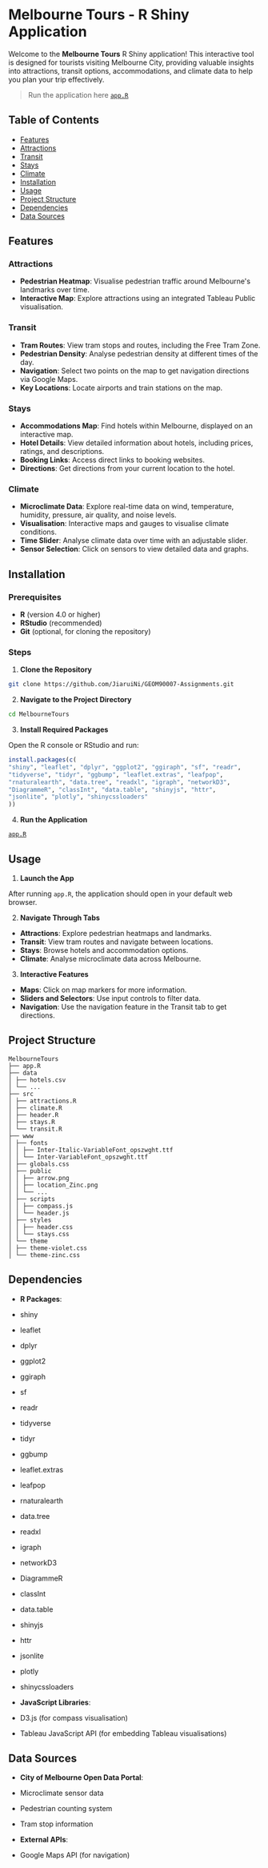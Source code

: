 # Melbourne Tours - R Shiny Application

Welcome to the **Melbourne Tours** R Shiny application! This interactive tool is designed for tourists visiting Melbourne City, providing valuable insights into attractions, transit options, accommodations, and climate data to help you plan your trip effectively.

> Run the application here [`app.R`](app.R)

## Table of Contents

- [Features](#features)
- [Attractions](#attractions)
- [Transit](#transit)
- [Stays](#stays)
- [Climate](#climate)
- [Installation](#installation)
- [Usage](#usage)
- [Project Structure](#project-structure)
- [Dependencies](#dependencies)
- [Data Sources](#data-sources)

## Features

### Attractions

- **Pedestrian Heatmap**: Visualise pedestrian traffic around Melbourne's landmarks over time.
- **Interactive Map**: Explore attractions using an integrated Tableau Public visualisation.

### Transit

- **Tram Routes**: View tram stops and routes, including the Free Tram Zone.
- **Pedestrian Density**: Analyse pedestrian density at different times of the day.
- **Navigation**: Select two points on the map to get navigation directions via Google Maps.
- **Key Locations**: Locate airports and train stations on the map.

### Stays

- **Accommodations Map**: Find hotels within Melbourne, displayed on an interactive map.
- **Hotel Details**: View detailed information about hotels, including prices, ratings, and descriptions.
- **Booking Links**: Access direct links to booking websites.
- **Directions**: Get directions from your current location to the hotel.

### Climate

- **Microclimate Data**: Explore real-time data on wind, temperature, humidity, pressure, air quality, and noise levels.
- **Visualisation**: Interactive maps and gauges to visualise climate conditions.
- **Time Slider**: Analyse climate data over time with an adjustable slider.
- **Sensor Selection**: Click on sensors to view detailed data and graphs.

## Installation

### Prerequisites

- **R** (version 4.0 or higher)
- **RStudio** (recommended)
- **Git** (optional, for cloning the repository)

### Steps

1. **Clone the Repository**

```bash
git clone https://github.com/JiaruiNi/GEOM90007-Assignments.git
```

2. **Navigate to the Project Directory**

```bash
cd MelbourneTours
```

3. **Install Required Packages**

Open the R console or RStudio and run:

```R
install.packages(c(
"shiny", "leaflet", "dplyr", "ggplot2", "ggiraph", "sf", "readr",
"tidyverse", "tidyr", "ggbump", "leaflet.extras", "leafpop",
"rnaturalearth", "data.tree", "readxl", "igraph", "networkD3",
"DiagrammeR", "classInt", "data.table", "shinyjs", "httr",
"jsonlite", "plotly", "shinycssloaders"
))
```

4. **Run the Application**

[`app.R`](app.R)

## Usage

1. **Launch the App**

After running `app.R`, the application should open in your default web browser.

2. **Navigate Through Tabs**

- **Attractions**: Explore pedestrian heatmaps and landmarks.
- **Transit**: View tram routes and navigate between locations.
- **Stays**: Browse hotels and accommodation options.
- **Climate**: Analyse microclimate data across Melbourne.

3. **Interactive Features**

- **Maps**: Click on map markers for more information.
- **Sliders and Selectors**: Use input controls to filter data.
- **Navigation**: Use the navigation feature in the Transit tab to get directions.

## Project Structure

```
MelbourneTours
├── app.R
├── data
│ ├── hotels.csv
│ └── ...
├── src
│ ├── attractions.R
│ ├── climate.R
│ ├── header.R
│ ├── stays.R
│ └── transit.R
├── www
│ ├── fonts
│ │ ├── Inter-Italic-VariableFont_opszwght.ttf
│ │ └── Inter-VariableFont_opszwght.ttf
│ ├── globals.css
│ ├── public
│ │ ├── arrow.png
│ │ ├── location_Zinc.png
│ │ └── ...
│ ├── scripts
│ │ ├── compass.js
│ │ └── header.js
│ ├── styles
│ │ ├── header.css
│ │ └── stays.css
│ └── theme
│ ├── theme-violet.css
│ └── theme-zinc.css
```

## Dependencies

- **R Packages**:
- shiny
- leaflet
- dplyr
- ggplot2
- ggiraph
- sf
- readr
- tidyverse
- tidyr
- ggbump
- leaflet.extras
- leafpop
- rnaturalearth
- data.tree
- readxl
- igraph
- networkD3
- DiagrammeR
- classInt
- data.table
- shinyjs
- httr
- jsonlite
- plotly
- shinycssloaders

- **JavaScript Libraries**:
- D3.js (for compass visualisation)
- Tableau JavaScript API (for embedding Tableau visualisations)

## Data Sources

- **City of Melbourne Open Data Portal**:
- Microclimate sensor data
- Pedestrian counting system
- Tram stop information

- **External APIs**:
- Google Maps API (for navigation)
